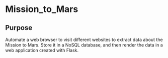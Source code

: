 # Mission_to_Mars

## Purpose

Automate a web browser to visit different websites to extract data about the Mission to Mars. Store it in a NoSQL database, and then render the data in a web application created with Flask. 
